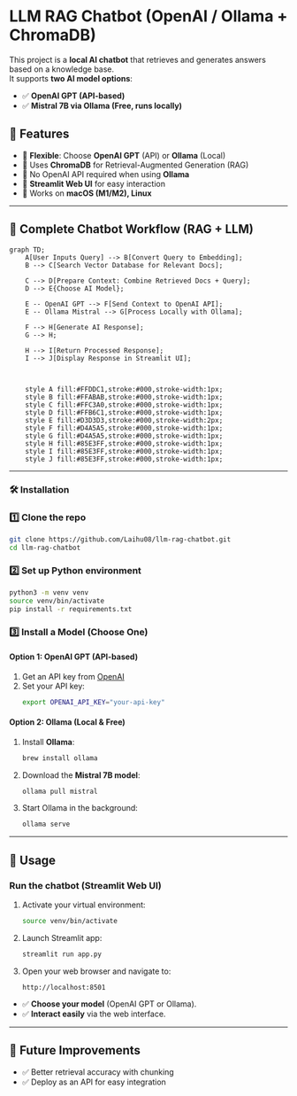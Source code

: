 # LLM RAG Chatbot (OpenAI / Ollama + ChromaDB)

This project is a **local AI chatbot** that retrieves and generates answers based on a knowledge base.  
It supports **two AI model options**:
- ✅ **OpenAI GPT (API-based)**
- ✅ **Mistral 7B via Ollama (Free, runs locally)**

## 🚀 Features
- 🔹 **Flexible**: Choose **OpenAI GPT** (API) or **Ollama** (Local)
- 🔹 Uses **ChromaDB** for Retrieval-Augmented Generation (RAG)
- 🔹 No OpenAI API required when using **Ollama**
- 🔹 **Streamlit Web UI** for easy interaction
- 🔹 Works on **macOS (M1/M2), Linux**

---

## 🔄 Complete Chatbot Workflow (RAG + LLM)

```mermaid
graph TD;
    A[User Inputs Query] --> B[Convert Query to Embedding];
    B --> C[Search Vector Database for Relevant Docs];
    
    C --> D[Prepare Context: Combine Retrieved Docs + Query];
    D --> E{Choose AI Model};

    E -- OpenAI GPT --> F[Send Context to OpenAI API];
    E -- Ollama Mistral --> G[Process Locally with Ollama];

    F --> H[Generate AI Response];
    G --> H;
    
    H --> I[Return Processed Response];
    I --> J[Display Response in Streamlit UI];

   

    style A fill:#FFDDC1,stroke:#000,stroke-width:1px;
    style B fill:#FFABAB,stroke:#000,stroke-width:1px;
    style C fill:#FFC3A0,stroke:#000,stroke-width:1px;
    style D fill:#FFB6C1,stroke:#000,stroke-width:1px;
    style E fill:#D3D3D3,stroke:#000,stroke-width:2px;
    style F fill:#D4A5A5,stroke:#000,stroke-width:1px;
    style G fill:#D4A5A5,stroke:#000,stroke-width:1px;
    style H fill:#85E3FF,stroke:#000,stroke-width:1px;
    style I fill:#85E3FF,stroke:#000,stroke-width:1px;
    style J fill:#85E3FF,stroke:#000,stroke-width:1px;

```
---

### 🛠 Installation
### **1️⃣ Clone the repo**
```bash
git clone https://github.com/Laihu08/llm-rag-chatbot.git
cd llm-rag-chatbot
```

### **2️⃣ Set up Python environment**
```bash
python3 -m venv venv
source venv/bin/activate
pip install -r requirements.txt
```

### **3️⃣ Install a Model (Choose One)**
#### **Option 1: OpenAI GPT (API-based)**
1. Get an API key from [OpenAI](https://platform.openai.com/)
2. Set your API key:
   ```bash
   export OPENAI_API_KEY="your-api-key"
   ```

#### **Option 2: Ollama (Local & Free)**
1. Install **Ollama**:
   ```bash
   brew install ollama
   ```
2. Download the **Mistral 7B model**:
   ```bash
   ollama pull mistral
   ```
3. Start Ollama in the background:
   ```bash
   ollama serve
   ```

---

## 💬 Usage
### **Run the chatbot (Streamlit Web UI)**

1. Activate your virtual environment:
   ```bash
   source venv/bin/activate
   ```

2. Launch Streamlit app:
   ```bash
   streamlit run app.py
   ```

3. Open your web browser and navigate to:
   ```
   http://localhost:8501
   ```

- ✅ **Choose your model** (OpenAI GPT or Ollama).
- ✅ **Interact easily** via the web interface.

---

## 🎯 Future Improvements
- ✅ Better retrieval accuracy with chunking
- ✅ Deploy as an API for easy integration

